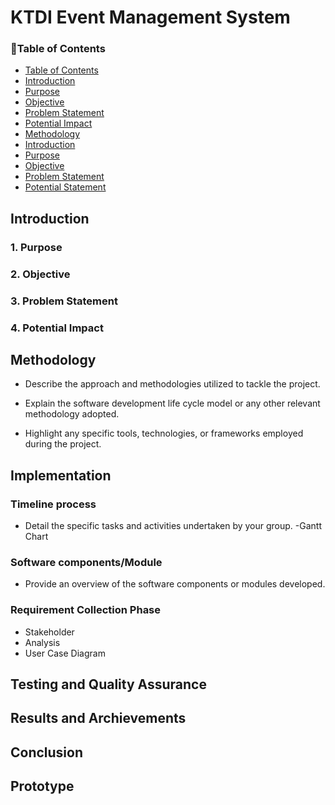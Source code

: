 # KTDI Event Management System
### 💫Table of Contents
* [Table of Contents](#table-of-contents)
* [Introduction](#introduction)
* [Purpose](#1-purpose)
* [Objective](#2-objective)
* [Problem Statement](#3-problem-statement)
* [Potential Impact](#4-potential-impact)
* [Methodology](#Methodology)
* [Introduction](#introduction)
* [Purpose](#1-purpose)
* [Objective](#2-objective)
* [Problem Statement](#3-problem-statement)
* [Potential Statement](#4-potential-impact)


## Introduction
### 1. Purpose

### 2. Objective

### 3. Problem Statement

### 4. Potential Impact


## Methodology
- Describe the approach and methodologies utilized to tackle the project.

- Explain the software development life cycle model or any other relevant methodology adopted.

- Highlight any specific tools, technologies, or frameworks employed during the project.
## Implementation


### Timeline process
- Detail the specific tasks and activities undertaken by your group.
-Gantt Chart

### Software components/Module
- Provide an overview of the software components or modules developed.
### Requirement Collection Phase
- Stakeholder
- Analysis
- User Case Diagram
## Testing and Quality Assurance


## Results and Archievements


## Conclusion

## Prototype